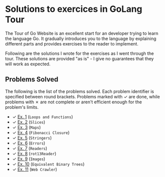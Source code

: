 # Solutions to exercices in GoLang Tour

The Tour of Go Website is an excellent start for an developer trying to learn the language Go. It gradually introduces you to the language by explaining different parts and provides exercises to the reader to implement.

Following are the solutions I wrote for the exercises as I went through the tour. These solutions are provided "as is" - I give no guarantees that they will work as expected.

## Problems Solved

The following is the list of the problems solved. Each problem identifier is specified between round brackets. Problems marked with ✓ are done, while problems with ✗ are not complete or aren't efficient enough for the problem's limits.


* ✓ [Ex. 1][1] (`Loops and Functions`)
* ✓ [Ex. 2][2] (`Slices`)
* ✓ [Ex. 3][3] (`Maps`)
* ✓ [Ex. 4][4] (`Fibonacci Closure`)
* ✓ [Ex. 5][5] (`Stringers`)
* ✓ [Ex. 6][6] (`Errors`)
* ✓ [Ex. 7][7] (`Readers`)
* ✓ [Ex. 8][8] (`rot13Reader`)
* ✓ [Ex. 9][9] (`Images`)
* ✓ [Ex. 10][10] (`Equivalent Binary Trees`)
* ✓ [Ex. 11][11] (`Web Crawler`)



[1]: ex1.go
[2]: ex2.go
[3]: ex3.go
[4]: ex4.go
[5]: ex5.go
[6]: ex6.go
[7]: ex7.go
[8]: ex8.go
[9]: ex9.go
[10]: ex10.go
[11]: ex11.go

